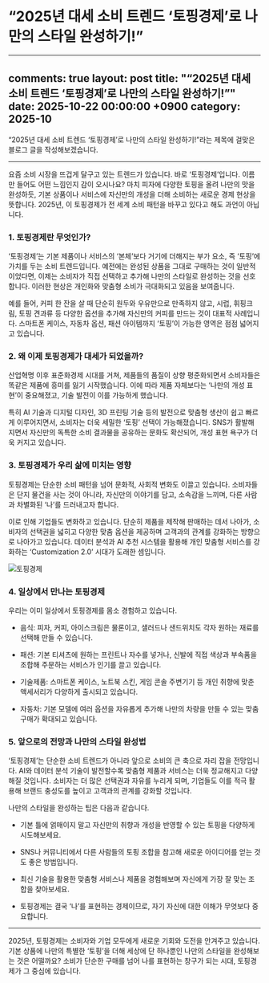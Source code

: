 # “2025년 대세 소비 트렌드 ‘토핑경제’로 나만의 스타일 완성하기!”

---
comments: true
layout: post
title: "“2025년 대세 소비 트렌드 ‘토핑경제’로 나만의 스타일 완성하기!”"
date: 2025-10-22 00:00:00 +0900
category: 2025-10
---

“2025년 대세 소비 트렌드 ‘토핑경제’로 나만의 스타일 완성하기!”라는 제목에 걸맞은 블로그 글을 작성해보겠습니다.

---

요즘 소비 시장을 뜨겁게 달구고 있는 트렌드가 있습니다. 바로 ‘토핑경제’입니다. 이름만 들어도 어떤 느낌인지 감이 오시나요? 마치 피자에 다양한 토핑을 올려 나만의 맛을 완성하듯, 기본 상품이나 서비스에 자신만의 개성을 더해 소비하는 새로운 경제 현상을 뜻합니다. 2025년, 이 토핑경제가 전 세계 소비 패턴을 바꾸고 있다고 해도 과언이 아닙니다.

### 1. 토핑경제란 무엇인가?

‘토핑경제’는 기본 제품이나 서비스의 ‘본체’보다 거기에 더해지는 부가 요소, 즉 ‘토핑’에 가치를 두는 소비 트렌드입니다. 예전에는 완성된 상품을 그대로 구매하는 것이 일반적이었다면, 이제는 소비자가 직접 선택하고 추가해 나만의 스타일로 완성하는 것을 선호합니다. 이러한 현상은 개인화와 맞춤형 소비가 극대화되고 있음을 보여줍니다.

예를 들어, 커피 한 잔을 살 때 단순히 원두와 우유만으로 만족하지 않고, 시럽, 휘핑크림, 토핑 견과류 등 다양한 옵션을 추가해 자신만의 커피를 만드는 것이 대표적 사례입니다. 스마트폰 케이스, 자동차 옵션, 패션 아이템까지 ‘토핑’이 가능한 영역은 점점 넓어지고 있습니다.

### 2. 왜 이제 토핑경제가 대세가 되었을까?

산업혁명 이후 표준화경제 시대를 거쳐, 제품들의 품질이 상향 평준화되면서 소비자들은 똑같은 제품에 흥미를 잃기 시작했습니다. 이에 따라 제품 자체보다는 ‘나만의 개성 표현’이 중요해졌고, 기술 발전이 이를 가능하게 했습니다.

특히 AI 기술과 디지털 디자인, 3D 프린팅 기술 등의 발전으로 맞춤형 생산이 쉽고 빠르게 이루어지면서, 소비자는 더욱 세밀한 ‘토핑’ 선택이 가능해졌습니다. SNS가 활발해지면서 자신만의 독특한 소비 결과물을 공유하는 문화도 확산되어, 개성 표현 욕구가 더욱 커지고 있습니다.

### 3. 토핑경제가 우리 삶에 미치는 영향

토핑경제는 단순한 소비 패턴을 넘어 문화적, 사회적 변화도 이끌고 있습니다. 소비자들은 단지 물건을 사는 것이 아니라, 자신만의 이야기를 담고, 소속감을 느끼며, 다른 사람과 차별화된 ‘나’를 드러내고자 합니다.

이로 인해 기업들도 변화하고 있습니다. 단순히 제품을 제작해 판매하는 데서 나아가, 소비자의 선택권을 넓히고 다양한 맞춤 옵션을 제공하며 고객과의 관계를 강화하는 방향으로 나아가고 있습니다. 데이터 분석과 AI 추천 시스템을 활용해 개인 맞춤형 서비스를 강화하는 ‘Customization 2.0’ 시대가 도래한 셈입니다.

![토핑경제](https://images.unsplash.com/photo-1759512909680-aeb5e7c23671?crop=entropy&cs=tinysrgb&fit=max&fm=jpg&ixid=M3w4MTk5NDN8MHwxfHJhbmRvbXx8fHx8fHx8fDE3NjExMzA5NDJ8&ixlib=rb-4.1.0&q=80&w=400)

### 4. 일상에서 만나는 토핑경제

우리는 이미 일상에서 토핑경제를 몸소 경험하고 있습니다.

- 음식: 피자, 커피, 아이스크림은 물론이고, 샐러드나 샌드위치도 각자 원하는 재료를 선택해 만들 수 있습니다.

- 패션: 기본 티셔츠에 원하는 프린트나 자수를 넣거나, 신발에 직접 색상과 부속품을 조합해 주문하는 서비스가 인기를 끌고 있습니다.

- 기술제품: 스마트폰 케이스, 노트북 스킨, 게임 콘솔 주변기기 등 개인 취향에 맞춘 액세서리가 다양하게 출시되고 있습니다.

- 자동차: 기본 모델에 여러 옵션을 자유롭게 추가해 나만의 차량을 만들 수 있는 맞춤 구매가 확대되고 있습니다.

### 5. 앞으로의 전망과 나만의 스타일 완성법

‘토핑경제’는 단순한 소비 트렌드가 아니라 앞으로 소비의 큰 축으로 자리 잡을 전망입니다. AI와 데이터 분석 기술이 발전할수록 맞춤형 제품과 서비스는 더욱 정교해지고 다양해질 것입니다. 소비자는 더 많은 선택권과 자유를 누리게 되며, 기업들도 이를 적극 활용해 브랜드 충성도를 높이고 고객과의 관계를 강화할 것입니다.

나만의 스타일을 완성하는 팁은 다음과 같습니다.

- 기본 틀에 얽매이지 말고 자신만의 취향과 개성을 반영할 수 있는 토핑을 다양하게 시도해보세요.

- SNS나 커뮤니티에서 다른 사람들의 토핑 조합을 참고해 새로운 아이디어를 얻는 것도 좋은 방법입니다.

- 최신 기술을 활용한 맞춤형 서비스나 제품을 경험해보며 자신에게 가장 잘 맞는 조합을 찾아보세요.

- 토핑경제는 결국 ‘나’를 표현하는 경제이므로, 자기 자신에 대한 이해가 무엇보다 중요합니다.

---

2025년, 토핑경제는 소비자와 기업 모두에게 새로운 기회와 도전을 안겨주고 있습니다. 기본 상품에 나만의 특별한 ‘토핑’을 더해 세상에 단 하나뿐인 나만의 스타일을 완성해보는 것은 어떨까요? 소비가 단순한 구매를 넘어 나를 표현하는 창구가 되는 시대, 토핑경제가 그 중심에 있습니다.